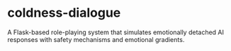 # coldness-dialogue
A Flask-based role-playing system that simulates emotionally detached AI responses with safety mechanisms and emotional gradients.
